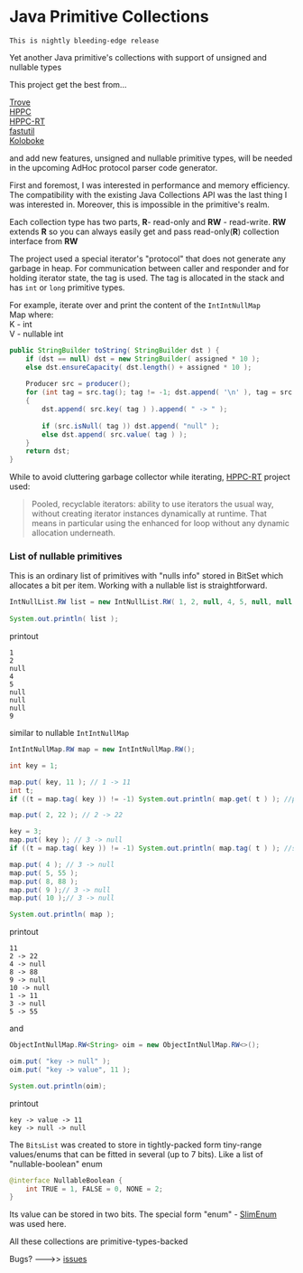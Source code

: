 # Java Primitive Collections

`This is nightly bleeding-edge release`

Yet another Java primitive's collections with support  of unsigned and nullable types 

This project get the best from...

[Trove](https://bitbucket.org/trove4j/trove)  
[HPPC](https://labs.carrotsearch.com/hppc.html)  
[HPPC-RT](https://github.com/vsonnier/hppcrt)  
[fastutil](https://fastutil.di.unimi.it/)  
[Koloboke](https://github.com/leventov/Koloboke)

and add new features, unsigned and nullable primitive types, will be needed 
in the upcoming AdHoc protocol parser code generator.

First and foremost, I was interested in performance and memory efficiency.
The compatibility with the existing Java Collections API was the last thing I was interested in. 
Moreover, this is impossible in the  primitive's realm.

Each collection type has two parts,
**R**- read-only and **RW** - read-write. **RW** extends **R** so you can always easily get 
and pass read-only(**R**) collection interface from **RW**

The project used a special iterator's "protocol" that does not generate any garbage in heap. 
For communication between caller and responder and for holding iterator state, 
the tag is used. The tag is allocated in the stack and has `int` or `long` primitive types.

For example, iterate over and print the content of the `IntIntNullMap`  
Map where:  
K - int  
V - nullable int
```java
public StringBuilder toString( StringBuilder dst ) {
    if (dst == null) dst = new StringBuilder( assigned * 10 );
    else dst.ensureCapacity( dst.length() + assigned * 10 );
    
    Producer src = producer();
    for (int tag = src.tag(); tag != -1; dst.append( '\n' ), tag = src.tag( tag ))
    {
        dst.append( src.key( tag ) ).append( " -> " );
        
        if (src.isNull( tag )) dst.append( "null" );
        else dst.append( src.value( tag ) );
    }
    return dst;
}
```
While to avoid cluttering garbage collector while iterating, [HPPC-RT](https://github.com/vsonnier/hppcrt) project used:  
>Pooled, recyclable iterators: ability to use iterators the usual way, without creating iterator instances dynamically at runtime. 
> That means in particular using the enhanced for loop without any dynamic allocation underneath.


### List of nullable primitives

This is an ordinary list of primitives with "nulls info" stored in BitSet which allocates a bit per item.
Working with a nullable list is straightforward.
```java
IntNullList.RW list = new IntNullList.RW( 1, 2, null, 4, 5, null, null, null, 9 );
		
System.out.println( list );
```
printout
```
1
2
null
4
5
null
null
null
9
```

similar to nullable `IntIntNullMap` 
```java
IntIntNullMap.RW map = new IntIntNullMap.RW();

int key = 1;

map.put( key, 11 ); // 1 -> 11
int t;
if ((t = map.tag( key )) != -1) System.out.println( map.get( t ) ); //print 11

map.put( 2, 22 ); // 2 -> 22

key = 3;
map.put( key ); // 3 -> null
if ((t = map.tag( key )) != -1) System.out.println( map.tag( t ) ); //skip null value

map.put( 4 ); // 3 -> null
map.put( 5, 55 );
map.put( 8, 88 );
map.put( 9 );// 3 -> null
map.put( 10 );// 3 -> null

System.out.println( map );
```
printout
```
11
2 -> 22
4 -> null
8 -> 88
9 -> null
10 -> null
1 -> 11
3 -> null
5 -> 55
```

and
```java
ObjectIntNullMap.RW<String> oim = new ObjectIntNullMap.RW<>();

oim.put( "key -> null" );
oim.put( "key -> value", 11 );

System.out.println(oim);
```
printout
```
key -> value -> 11
key -> null -> null
```



The `BitsList` was created to store in tightly-packed form tiny-range values/enums that can be fitted in several (up to 7 bits). 
Like a list of "nullable-boolean" enum
```java
@interface NullableBoolean {
    int TRUE = 1, FALSE = 0, NONE = 2;
}
```
Its value can be stored in two bits. The special form "enum" - [SlimEnum](https://github.com/cheblin/SlimEnum)  was used here.


All these collections are primitive-types-backed

Bugs? --->> [issues](https://github.com/cheblin/PrimitiveCollections/issues)